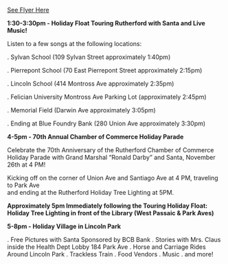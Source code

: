 [See Flyer Here](https://storage.googleapis.com/static.rutherford-nj.com/events/2022_HolidayFloat_TreeLighting_Wonderland.pdf)


**1:30-3:30pm - Holiday Float Touring Rutherford with Santa and Live Music!**

Listen to a few songs at the following locations:

. Sylvan School (109 Sylvan Street approximately 1:40pm)

. Pierrepont School (70 East Pierrepont Street approximately 2:15pm)

. Lincoln School (414 Montross Ave approximately 2:35pm)

. Felician University Montross Ave Parking Lot (approximately 2:45pm)

. Memorial Field (Darwin Ave approximately 3:05pm)

. Ending at Blue Foundry Bank (280 Union Ave approximately 3:30pm)


**4-5pm - 70th Annual Chamber of Commerce Holiday Parade**

Celebrate the 70th Anniversary of the Rutherford Chamber of Commerce Holiday 
Parade with Grand Marshal “Ronald Darby” and Santa, November 26th at 4 PM!

Kicking off on the corner of Union Ave and Santiago Ave at 4 PM, traveling to Park Ave  
and ending at the Rutherford Holiday Tree Lighting at 5PM.

**Approximately 5pm Immediately following the Touring Holiday Float: Holiday Tree Lighting in front of the Library (West Passaic & Park Aves)**

**5-8pm - Holiday Village in Lincoln Park**

. Free Pictures with Santa Sponsored by BCB Bank
. Stories with Mrs. Claus inside the Health Dept Lobby 184 Park Ave
. Horse and Carriage Rides Around Lincoln Park
. Trackless Train
. Food Vendors
. Music
. and more!
    
